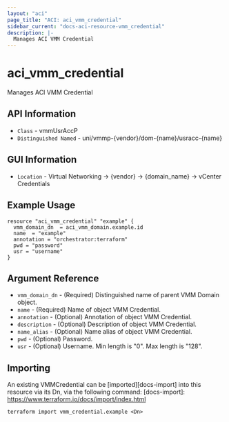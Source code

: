 ```yaml
---
layout: "aci"
page_title: "ACI: aci_vmm_credential"
sidebar_current: "docs-aci-resource-vmm_credential"
description: |-
  Manages ACI VMM Credential
---
```


# aci_vmm_credential #

Manages ACI VMM Credential

## API Information ##

* `Class` - vmmUsrAccP
* `Distinguished Named` - uni/vmmp-{vendor}/dom-{name}/usracc-{name}

## GUI Information ##

* `Location` - Virtual Networking -> {vendor} -> {domain_name} -> vCenter Credentials
  
## Example Usage ##

```hcl
resource "aci_vmm_credential" "example" {
  vmm_domain_dn  = aci_vmm_domain.example.id
  name  = "example"
  annotation = "orchestrator:terraform"
  pwd = "password"
  usr = "username"
}
```

## Argument Reference ##

* `vmm_domain_dn` - (Required) Distinguished name of parent VMM Domain object.
* `name` - (Required) Name of object VMM Credential.
* `annotation` - (Optional) Annotation of object VMM Credential.
* `description` - (Optional) Description of object VMM Credential.
* `name_alias` - (Optional) Name alias of object VMM Credential.
* `pwd` - (Optional) Password.
* `usr` - (Optional) Username. Min length is "0". Max length is "128".

## Importing ##

An existing VMMCredential can be [imported][docs-import] into this resource via its Dn, via the following command:
[docs-import]: https://www.terraform.io/docs/import/index.html

```
terraform import vmm_credential.example <Dn>
```